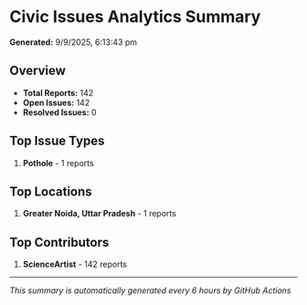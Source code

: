 #  Civic Issues Analytics Summary

**Generated:** 9/9/2025, 6:13:43 pm

##  Overview
- **Total Reports:** 142
- **Open Issues:** 142
- **Resolved Issues:** 0

##  Top Issue Types
1. **Pothole** - 1 reports

##  Top Locations
1. **Greater Noida, Uttar Pradesh** - 1 reports

##  Top Contributors
1. **ScienceArtist** - 142 reports

---
*This summary is automatically generated every 6 hours by GitHub Actions*
